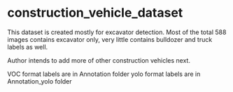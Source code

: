 # construction_vehicle_dataset

This dataset is created mostly for excavator detection. 
Most of the total 588 images contains excavator only, very little contains bulldozer and truck labels as well.

Author intends to add more of other construction vehicles next.

VOC format labels are in Annotation folder
yolo format labels are in Annotation_yolo folder
